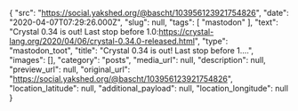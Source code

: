 {
  "src": "https://social.yakshed.org/@bascht/103956123921754826",
  "date": "2020-04-07T07:29:26.000Z",
  "slug": null,
  "tags": [
    "mastodon"
  ],
  "text": "Crystal 0.34 is out! Last stop before 1.0:https://crystal-lang.org/2020/04/06/crystal-0.34.0-released.html",
  "type": "mastodon_toot",
  "title": "Crystal 0.34 is out! Last stop before 1.…",
  "images": [],
  "category": "posts",
  "media_url": null,
  "description": null,
  "preview_url": null,
  "original_url": "https://social.yakshed.org/@bascht/103956123921754826",
  "location_latitude": null,
  "additional_payload": null,
  "location_longitude": null
}
